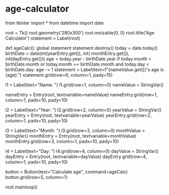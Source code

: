 # age-calculator
from tkinter import *
from datetime import date

root = Tk()
root.geometry('280x300')
root.resizable(0, 0)
root.title('Age Calculator')
statement = Label(root)



def ageCalc():
    global statement
    statement.destroy()
    today = date.today()
    birthDate = date(int(yearEntry.get()), int(
        monthEntry.get()), int(dayEntry.get()))
    age = today.year - birthDate.year
    if today.month < birthDate.month or today.month == birthDate.month and today.day < birthDate.day:
        age -= 1
    statement = Label(text=f"{nameValue.get()}'s age is {age}.")
    statement.grid(row=6, column=1, pady=15)


l1 = Label(text="Name: ")
l1.grid(row=1, column=0)
nameValue = StringVar()

nameEntry = Entry(root, textvariable=nameValue)
nameEntry.grid(row=1, column=1, padx=10, pady=10)

l2 = Label(text="Year: ")
l2.grid(row=2, column=0)
yearValue = StringVar()
yearEntry = Entry(root, textvariable=yearValue)
yearEntry.grid(row=2, column=1, padx=10, pady=10)

l3 = Label(text="Month: ")
l3.grid(row=3, column=0)
monthValue = StringVar()
monthEntry = Entry(root, textvariable=monthValue)
monthEntry.grid(row=3, column=1, padx=10, pady=10)

l4 = Label(text="Day: ")
l4.grid(row=4, column=0)
dayValue = StringVar()
dayEntry = Entry(root, textvariable=dayValue)
dayEntry.grid(row=4, column=1, padx=10, pady=10)

button = Button(text="Calculate age", command=ageCalc)
button.grid(row=5, column=1)

root.mainloop()

